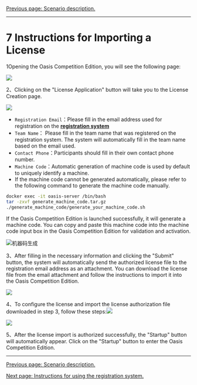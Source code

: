 [Previous page: Scenario description.](scenarios_en.md)

------

# 7 Instructions for Importing a License

1Opening the Oasis Competition Edition, you will see the following page:

![](../js/images/license/image_en.png)

2、Clicking on the "License Application" button will take you to the License Creation page.

![](../js/images/license/image1_en.png)

- `Registration Email`：Please fill in the email address used for registration on the [__registration system__](https://race.carsmos.cn/contests)
- `Team Name`： Please fill in the team name that was registered on the registration system. The system will automatically fill in the team name based on the email used.
- `Contact Phone`：Participants should fill in their own contact phone number.
- `Machine Code`：Automatic generation of machine code is used by default to uniquely identify a machine.
- If the machine code cannot be generated automatically, please refer to the following command to generate the machine code manually.

```bash
docker exec -it oasis-server /bin/bash
tar -zxvf generate_machine_code.tar.gz
./generate_machine_code/generate_your_machine_code.sh
```

If the Oasis Competition Edition is launched successfully, it will generate a machine code. You can copy and paste this machine code into the machine code input box in the Oasis Competition Edition for validation and activation. 

![机器码生成](D:/docs/js/images/license/image7.png)

3、After filling in the necessary information and clicking the "Submit" button, the system will automatically send the authorized license file to the registration email address as an attachment. You can download the license file from the email attachment and follow the instructions to import it into the Oasis Competition Edition.

![](D:/docs/js/images/license/image4.png)

4、To configure the license and import the license authorization file downloaded in step 3, follow these steps:![](../js/images/license/image5_en.png)

![](../js/images/license/image6_en.png)

5、After the license import is authorized successfully, the "Startup" button will automatically appear. Click on the "Startup" button to enter the Oasis Competition Edition.

------

[Previous page: Scenario description.](scenarios_en.md)

[Next page: Instructions for using the registration system.](baoming_en.md)

